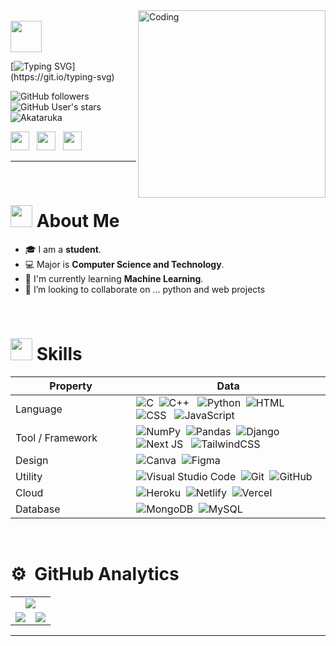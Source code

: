 <img align="right" alt="Coding" width="300" src="https://cdn.dribbble.com/users/1277312/screenshots/14733298/media/39b1045e593737587dd60e42c8422d1f.gif" >
<br align="left">
<img  src="https://raw.githubusercontent.com/MartinHeinz/MartinHeinz/master/wave.gif" width="50px" height="50px" /> 

[![Typing SVG](https://readme-typing-svg.herokuapp.com?font=FiraCode&color=ebc60e&size=25&lines=Hey!+I'm+Asutosh+Kataruka;Glad+to+see+you+here;Believe+in+learning+new+things;lets+learn+together+and+build+together.;Lets+discuss...;This+is+the+way.)](https://git.io/typing-svg)

![GitHub followers](https://img.shields.io/github/followers/Akataruka?style=social?font=FiraCode&color=e30707) ![GitHub User's stars](https://img.shields.io/github/stars/Akataruka?style=social?font=FiraCode&color=e30707) <img src="https://komarev.com/ghpvc/?username=Akataruka&label=Profile%20views&color=e30707&style=flat" alt="Akataruka" />

<p align="left">
<a href="#"><img src = "https://img.shields.io/badge/Website-Page?style=flat&color=1CA2F1&logo=alibabacloud&logoColor=white" height = 30px></a>   &nbsp
<a href="https://www.linkedin.com/in/asutosh-kataruka-79aa05269/" ><img src="https://img.shields.io/badge/-Asutosh%20Linkedin-0077B5?style=flat&logo=Linkedin&logoColor=white" height = 30px /></a>   &nbsp
<a href="https://instagram.com/_asutoshk.09_?utm_source=qr&igshid=OGU0MmVlOWVjOQ==" ><img src="https://img.shields.io/badge/-@_asutosh.09_-E4405F?style=flat&logo=Instagram&logoColor=white" height = 30px /></a>
</p>

---

&nbsp;
# <img src="https://c.tenor.com/NCRHhqkXrJYAAAAi/programmers-go-internet.gif" width="35"> About Me 
- 🎓 I am a **student**.
- 💻 Major is **Computer Science and Technology**.
- 🌱 I'm currently learning **Machine Learning**. 
- 👯 I’m looking to collaborate on ... python and web projects

&nbsp;
# <img src="https://media2.giphy.com/media/QssGEmpkyEOhBCb7e1/giphy.gif?cid=ecf05e47a0n3gi1bfqntqmob8g9aid1oyj2wr3ds3mg700bl&rid=giphy.gif" width ="35"> Skills

Property                 | Data  
-------------------------|------
Language | ![C](https://img.shields.io/badge/-C-05122A?style=flat&logo=C&logoColor=A8B9CC)&nbsp;  ![C++](https://img.shields.io/badge/-C++-05122A?style=flat&logo=C++) &nbsp;  ![Python](https://img.shields.io/badge/-Python-05122A?style=flat&logo=python)&nbsp; ![HTML](https://img.shields.io/badge/-HTML-05122A?style=flat&logo=HTML5) &nbsp; ![CSS](https://img.shields.io/badge/-CSS-05122A?style=flat&logo=CSS3&logoColor=1572B6) &nbsp; ![JavaScript](https://img.shields.io/badge/-JavaScript-05122A?style=flat&logo=javascript) &nbsp;
Tool / Framework         | ![NumPy](https://img.shields.io/badge/numpy-%23013243.svg?style=flat&logo=numpy&logoColor=white) &nbsp;![Pandas](https://img.shields.io/badge/pandas-%23150458.svg?style=flat&logo=pandas&logoColor=white) &nbsp;![Django](https://img.shields.io/badge/-Django-05122A?style=flat&logo=django&logoColor=092E20) &nbsp;  ![Next JS](https://img.shields.io/badge/Next-black?style=flat&logo=next.js&logoColor=white) &nbsp; ![TailwindCSS](https://img.shields.io/badge/tailwindcss-%2338B2AC.svg?style=flat&logo=tailwind-css&logoColor=white)  &nbsp;
Design       | ![Canva](https://img.shields.io/badge/Canva-%2300C4CC.svg?style=flat&logo=Canva&logoColor=white)  &nbsp;![Figma](https://img.shields.io/badge/figma-%23150458.svg?style=flat&logo=figma&logoColor=white)  &nbsp;
Utility                  | ![Visual Studio Code](https://img.shields.io/badge/-Visual%20Studio%20Code-05122A?style=flat&logo=visual-studio-code&logoColor=007ACC)&nbsp;  ![Git](https://img.shields.io/badge/-Git-05122A?style=flat&logo=git) &nbsp;![GitHub](https://img.shields.io/badge/-GitHub-05122A?style=flat&logo=github) &nbsp;
Cloud <img width=200/> | ![Heroku](https://img.shields.io/badge/heroku-%23430098.svg?style=flat&logo=heroku&logoColor=white) &nbsp;![Netlify](https://img.shields.io/badge/netlify-%23000000.svg?style=flat&logo=netlify&logoColor=#00C7B7) &nbsp;![Vercel](https://img.shields.io/badge/vercel-%23000000.svg?style=flat&logo=vercel&logoColor=white) 
Database      | ![MongoDB](https://img.shields.io/badge/MongoDB-%234ea94b.svg?style=flat&logo=mongodb&logoColor=white)  &nbsp;![MySQL](https://img.shields.io/badge/MySQL-%23150458.svg?style=flat&logo=MySQL&logoColor=white)  &nbsp; 

&nbsp;
# ⚙️ &nbsp;GitHub Analytics

<table align="center">
  <tr>
    <td colspan="2" align="center"><img src="https://github-readme-activity-graph.vercel.app/graph?username=Akataruka&theme=high-contrast&hide_border=false&area=true&custom_title=Github%20Contribution%20Graph"></td>
  </tr>
  <tr>
    <td align="center"><img src="https://github-readme-stats.vercel.app/api?username=Akataruka&show_icons=true&theme=dark&locale=en&hide_border=false&area=true"/></td>
    <td align="center"><img src="https://github-readme-stats.vercel.app/api/top-langs?username=Akataruka&show_icons=true&theme=dark&locale=en&layout=compact&hide_border=false&area=true"/></td>
  </tr>
<!--  <tr>
  <td colspan="2" align="center" >   <img   src="https://github-readme-streak-stats.herokuapp.com/?user=Akataruka&theme=dark&hide_border=false&area=true" alt="anii693" /></td>
 </tr> -->
</table>

---
